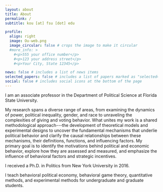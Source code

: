 ```yaml
---
layout: about
title: About
permalink: /
subtitle: kou [at] fsu [dot] edu

profile:
  align: right
  image: Ou-web.png
  image_circular: false # crops the image to make it circular
  #more_info: >
    #<p>555 your office number</p>
    #<p>123 your address street</p>
    #<p>Your City, State 12345</p>

news: false # includes a list of news items
selected_papers: false # includes a list of papers marked as "selected={true}"
social: false # includes social icons at the bottom of the page
---
```


I am an associate professor in the Department of Political Science at Florida State University. 

My research spans a diverse range of areas, from examining the dynamics of power, political inequality, gender, and race to unraveling the complexities of giving and voting behavior.
What unites my work is a shared methodological approach---the development of theoretical models and experimental designs to uncover the fundamental mechanisms that underlie
political behavior and clarify the causal relationships between these mechanisms, their definitions, functions, and influencing factors. My primary goal is to identify the motivations behind political and economic behavior, explore how they are assessed and measured, and emphasize the influence of behavioral factors and strategic incentives. 

I received a Ph.D. in Politics from New York University in 2016. 

I teach behavioral political economy, behavioral game theory, quantitative methods, and experimental methods for undergraduate and graduate students.
